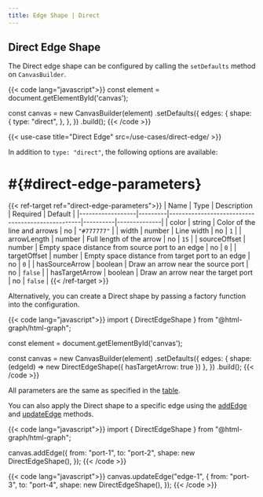 ```yaml
---
title: Edge Shape | Direct
---
```


## Direct Edge Shape

The Direct edge shape can be configured by calling the `setDefaults` method on `CanvasBuilder`.

{{< code lang="javascript">}}
const element = document.getElementById('canvas');

const canvas = new CanvasBuilder(element)
  .setDefaults({
    edges: {
      shape: {
        type: "direct",
      },
    },
  })
  .build();
{{< /code >}}

{{< use-case title="Direct Edge" src=/use-cases/direct-edge/ >}}

In addition to `type: "direct"`, the following options are available:

# #{#direct-edge-parameters}

{{< ref-target ref="direct-edge-parameters">}}
| Name             | Type    | Description                                      | Required | Default      |
|------------------|---------|--------------------------------------------------|----------|--------------|
| color            | string  | Color of the line and arrows                     | no       | `"#777777"`  |
| width            | number  | Line width                                       | no       | `1`          |
| arrowLength      | number  | Full length of the arrow                         | no       | `15`         |
| sourceOffset     | number  | Empty space distance from source port to an edge | no       | `0`          |
| targetOffset     | number  | Empty space distance from target port to an edge | no       | `0`          |
| hasSourceArrow   | boolean | Draw an arrow near the source port               | no       | `false`      |
| hasTargetArrow   | boolean | Draw an arrow near the target port               | no       | `false`      |
{{< /ref-target >}}

Alternatively, you can create a Direct shape by passing a factory function into the configuration.

{{< code lang="javascript">}}
import { DirectEdgeShape } from "@html-graph/html-graph";

const element = document.getElementById('canvas');

const canvas = new CanvasBuilder(element)
  .setDefaults({
    edges: {
      shape: (edgeId) => new DirectEdgeShape({ hasTargetArrow: true })
    },
  })
  .build();
{{< /code >}}

All parameters are the same as specified in the [table](#direct-edge-parameters).

You can also apply the Direct shape to a specific edge using the
[addEdge](/canvas/#add-edge) and [updateEdge](/canvas/#update-edge) methods.

{{< code lang="javascript">}}
import { DirectEdgeShape } from "@html-graph/html-graph";

canvas.addEdge({
  from: "port-1",
  to: "port-2",
  shape: new DirectEdgeShape(),
});
{{< /code >}}

{{< code lang="javascript">}}
canvas.updateEdge("edge-1", {
  from: "port-3",
  to: "port-4",
  shape: new DirectEdgeShape(),
});
{{< /code >}}
